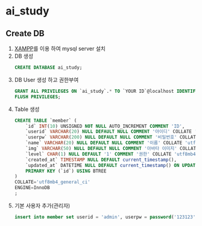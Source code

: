 # ai_study

## Create DB

1. [XAMPP](https://www.apachefriends.org/index.html)를 이용 하여 mysql server 설치
2. DB 생성
    ~~~sql
    CREATE DATABASE ai_study;
    ~~~
3. DB User 생성 하고 권한부여
    ~~~sql
    GRANT ALL PRIVILEGES ON `ai_study`.* TO `YOUR ID`@localhost IDENTIFIED BY `YOUR PASSWORD` WITH GRANT OPTION;
    FLUSH PRIVILEGES;
    ~~~
4. Table 생성
    ~~~sql
    CREATE TABLE `member` (
        `id` INT(10) UNSIGNED NOT NULL AUTO_INCREMENT COMMENT 'ID',
        `userid` VARCHAR(20) NULL DEFAULT NULL COMMENT '아이디' COLLATE 'utf8mb4_general_ci',
        `userpw` VARCHAR(200) NULL DEFAULT NULL COMMENT '비밀번호' COLLATE 'utf8mb4_general_ci',
        `name` VARCHAR(20) NULL DEFAULT NULL COMMENT '이름' COLLATE 'utf8mb4_general_ci',
        `img` VARCHAR(50) NULL DEFAULT NULL COMMENT '아바타 이미지' COLLATE 'utf8mb4_general_ci',
        `level` CHAR(1) NULL DEFAULT '1' COMMENT '권한' COLLATE 'utf8mb4_general_ci',
        `created_at` TIMESTAMP NULL DEFAULT current_timestamp(),
        `updated_at` DATETIME NULL DEFAULT current_timestamp() ON UPDATE current_timestamp(),
        PRIMARY KEY (`id`) USING BTREE
    )
    COLLATE='utf8mb4_general_ci'
    ENGINE=InnoDB
    ;
    ~~~
5. 기본 사용자 추가(관리자)
    ~~~sql
    insert into member set userid = 'admin', userpw = password('123123'), name = '관리자', img = 'member.png';
    ~~~